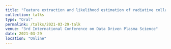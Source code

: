 ```yaml
---
title: "Feature extraction and likelihood estimation of radiative collapse in Large Helical Device using sparse modeling"
collection: talks
type: "Oral"
permalink: /talks/2021-03-29-talk
venue: "3rd International Conference on Data Driven Plasma Science"
date: 2021-03-29
location: "Online"
---
```

